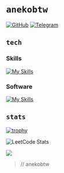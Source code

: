 # `anekobtw`
[![GitHub](https://img.shields.io/badge/-anekobtw-black?labelColor=black&logo=github&logoColor=white&style=flat-square)](https://github.com/anekobtw/)
[![Telegram](https://img.shields.io/badge/-anekobtw-black?labelColor=black&logo=telegram&logoColor=white&style=flat-square)](https://t.me/anekobtw)

## `tech`
### Skills
[![My Skills](https://skillicons.dev/icons?i=py,cpp,dart,flutter,md,fastapi,sqlite,git)](https://skillicons.dev)
### Software
[![My Skills](https://skillicons.dev/icons?i=windows,linux,vscode,neovim,powershell,github)](https://skillicons.dev)

## `stats`
[![trophy](https://github-profile-trophy.vercel.app/?username=anekobtw&theme=discord)](https://github.com/ryo-ma/github-profile-trophy)

![LeetCode Stats](https://leetcard.jacoblin.cool/anekobtw?theme=catppuccinMocha&font=Open%20Sans)

![](https://komarev.com/ghpvc/?username=anekobtw&label=Profile%20views&color=201c2c&style=flat)
> // anekobtw

